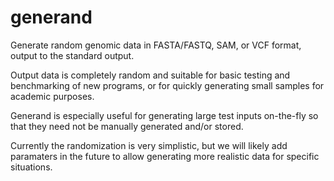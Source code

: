 # generand

Generate random genomic data in FASTA/FASTQ, SAM, or VCF format, output
to the standard output.

Output data is completely random and suitable for basic testing and
benchmarking of new programs, or for quickly generating small samples for
academic purposes.

Generand is especially useful for generating large test inputs on-the-fly
so that they need not be manually generated and/or stored.

Currently the randomization is very simplistic, but we will likely add
paramaters in the future to allow generating more realistic data for specific
situations.
